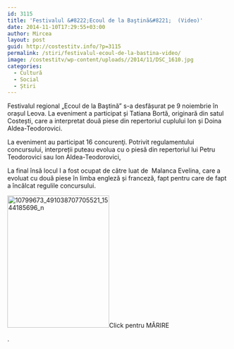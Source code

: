 ```yaml
---
id: 3115
title: 'Festivalul &#8222;Ecoul de la Baştină&#8221;  (Video)'
date: 2014-11-10T17:29:55+03:00
author: Mircea
layout: post
guid: http://costestitv.info/?p=3115
permalink: /stiri/festivalul-ecoul-de-la-bastina-video/
image: /costestitv/wp-content/uploads//2014/11/DSC_1610.jpg
categories:
  - Cultură
  - Social
  - Știri
---
```

Festivalul regional &#8222;Ecoul de la Baştină&#8221; s-a desfășurat pe 9 noiembrie în orașul Leova. La eveniment a participat și Tatiana Bortă, originară din satul Costești, care a interpretat două piese din repertoriul cuplului Ion și Doina Aldea-Teodorovici. <!--more-->

La eveniment au participat 16 concurenţi. Potrivit regulamentului concursului, interpreții puteau evolua cu o piesă din repertoriul lui Petru Teodorovici sau Ion Aldea-Teodorovici,

La final însă locul I a fost ocupat de către luat de  Malanca Evelina, care a evoluat cu două piese în limba engleză și franceză, fapt pentru care de fapt a încălcat regulile concursului.

[<img class="alignnone size-medium wp-image-3117" src="/costestitv/wp-content/uploads//2014/11/10799673_491038707705521_1544185696_n-231x300.jpg" alt="10799673_491038707705521_1544185696_n" width="231" height="300" srcset="http://costestitv.ddev.local/costestitv/wp-content/uploads//2014/11/10799673_491038707705521_1544185696_n-231x300.jpg 231w, http://costestitv.ddev.local/costestitv/wp-content/uploads//2014/11/10799673_491038707705521_1544185696_n.jpg 742w" sizes="(max-width: 231px) 100vw, 231px" />](/costestitv/wp-content/uploads//2014/11/10799673_491038707705521_1544185696_n.jpg)Click pentru MĂRIRE

.